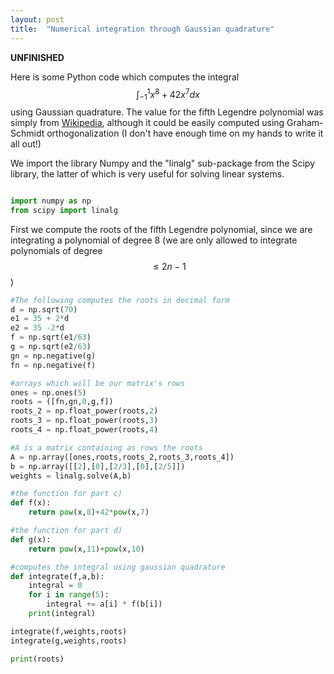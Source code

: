 ```yaml
---
layout: post
title:  "Numerical integration through Gaussian quadrature"
---
```


<script type="text/x-mathjax-config">
MathJax.Hub.Config({
  tex2jax: {
    inlineMath: [['$','$'], ['\\(','\\)']],
    processEscapes: true
  }
});
</script>
<script src="https://cdnjs.cloudflare.com/ajax/libs/mathjax/2.7.0/MathJax.js?config=TeX-AMS-MML_HTMLorMML" type="text/javascript"></script>

**UNFINISHED**

Here is some Python code which computes the integral $$\int_{-1}^{1} x^{8} + 42x^{7} dx$$ using
Gaussian quadrature. The value for the fifth Legendre polynomial was simply from [Wikipedia](https://en.wikipedia.org/wiki/Legendre_polynomials), although it could be easily computed using Graham-Schmidt orthogonalization (I don't have enough time on my hands to write it all out!)

We import the library Numpy and the "linalg" sub-package from the Scipy library, the latter of which
is very useful for solving linear systems.

```python

import numpy as np
from scipy import linalg

```
First we compute the roots of the fifth Legendre polynomial, since we are integrating
a polynomial of degree 8 (we are only allowed to integrate polynomials of degree $$\leq 2n - 1$$)

```python
#The following computes the roots in decimal form
d = np.sqrt(70)
e1 = 35 + 2*d
e2 = 35 -2*d
f = np.sqrt(e1/63)
g = np.sqrt(e2/63)
gn = np.negative(g)
fn = np.negative(f)

#arrays which will be our matrix's rows
ones = np.ones(5)
roots = ([fn,gn,0,g,f])
roots_2 = np.float_power(roots,2)
roots_3 = np.float_power(roots,3)
roots_4 = np.float_power(roots,4)

#A is a matrix containing as rows the roots
A = np.array([ones,roots,roots_2,roots_3,roots_4])
b = np.array([[2],[0],[2/3],[0],[2/5]])
weights = linalg.solve(A,b)

#the function for part c)
def f(x):
    return pow(x,8)+42*pow(x,7)

#the function for part d)
def g(x):
    return pow(x,11)+pow(x,10)

#computes the integral using gaussian quadrature
def integrate(f,a,b):
    integral = 0
    for i in range(5):
        integral += a[i] * f(b[i])
    print(integral)

integrate(f,weights,roots)
integrate(g,weights,roots)

print(roots)
```
